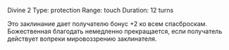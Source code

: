 Divine 2
Type: protection
Range: touch
Duration: 12 turns

Это заклинание дает получателю бонус +2 ко всем спасброскам. Божественная благодать немедленно прекращается, если получатель действует вопреки мировоззрению заклинателя.